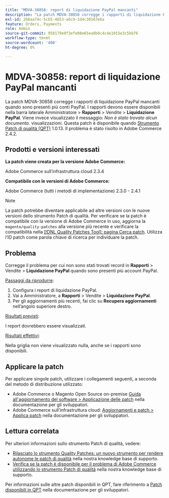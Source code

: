 ```yaml
---
title: "MDVA-30858: report di liquidazione PayPal mancanti"
description: "La patch MDVA-30858 corregge i rapporti di liquidazione PayPal mancanti quando si dispone di più account PayPal. I rapporti devono essere disponibili nella barra laterale dell’amministratore &gt; **Reports** &gt; Sales &gt; **PayPal Settlement**. Invece, il messaggio: *Non è stato possibile trovare alcun record.*. Questa patch è disponibile quando è installato [Quality Patches Tool (QPT)](/help/announcements/adobe-commerce-announcements/magento-quality-patches-released-new-tool-to-self-serve-quality-patches.md) 1.0.13. Il problema è stato risolto in Adobe Commerce 2.4.2."
exl-id: 268aa74c-5cb5-4653-a6c9-1d4c30167e6a
feature: Orders, Payments
role: Admin
source-git-commit: 958179e0f3efe08e65ea8b0c4c4e1015e3c5bb76
workflow-type: tm+mt
source-wordcount: '408'
ht-degree: 0%

---
```


# MDVA-30858: report di liquidazione PayPal mancanti

La patch MDVA-30858 corregge i rapporti di liquidazione PayPal mancanti quando sono presenti più conti PayPal. I rapporti devono essere disponibili nella barra laterale Amministratore > **Rapporti** > Vendite > **Liquidazione PayPal**. Viene invece visualizzato il messaggio: *Non è stato trovato alcun documento.* visualizzazioni. Questa patch è disponibile quando [Strumento Patch di qualità (QPT)](/help/announcements/adobe-commerce-announcements/magento-quality-patches-released-new-tool-to-self-serve-quality-patches.md) 1.0.13. Il problema è stato risolto in Adobe Commerce 2.4.2.

## Prodotti e versioni interessati

**La patch viene creata per la versione Adobe Commerce:**

Adobe Commerce sull’infrastruttura cloud 2.3.4

**Compatibile con le versioni di Adobe Commerce:**

Adobe Commerce (tutti i metodi di implementazione) 2.3.0 - 2.4.1

>[!NOTE]
>
>La patch potrebbe diventare applicabile ad altre versioni con le nuove versioni dello strumento Patch di qualità. Per verificare se la patch è compatibile con la versione di Adobe Commerce in uso, aggiorna la `magento/quality-patches` alla versione più recente e verificare la compatibilità nella [[!DNL Quality Patches Tool]: pagina Cerca patch](https://devdocs.magento.com/quality-patches/tool.html#patch-grid). Utilizza l’ID patch come parola chiave di ricerca per individuare la patch.

## Problema

Corregge il problema per cui non sono stati trovati record in **Rapporti** > Vendite > **Liquidazione PayPal** quando sono presenti più account PayPal.

<u>Passaggi da riprodurre</u>:

1. Configura i report di liquidazione PayPal.
1. Vai a Amministratore, a **Rapporti** > Vendite > **Liquidazione PayPal**.
1. Per gli aggiornamenti più recenti, fai clic su **Recupera aggiornamenti** nell’angolo superiore destro.

<u>Risultati previsti</u>:

I report dovrebbero essere visualizzati.

<u>Risultati effettivi</u>:

Nella griglia non viene visualizzato nulla, anche se i rapporti sono disponibili.

## Applicare la patch

Per applicare singole patch, utilizzare i collegamenti seguenti, a seconda del metodo di distribuzione utilizzato:

* Adobe Commerce o Magento Open Source on-premise [Guida all&#39;aggiornamento del software > Applicazione delle patch](https://devdocs.magento.com/guides/v2.4/comp-mgr/patching/mqp.html) nella documentazione per gli sviluppatori.
* Adobe Commerce sull’infrastruttura cloud: [Aggiornamenti e patch > Applica patch](https://devdocs.magento.com/cloud/project/project-patch.html) nella documentazione per gli sviluppatori.

## Lettura correlata

Per ulteriori informazioni sullo strumento Patch di qualità, vedere:

* [Rilasciato lo strumento Quality Patches: un nuovo strumento per rendere autonome le patch di qualità](/help/announcements/adobe-commerce-announcements/magento-quality-patches-released-new-tool-to-self-serve-quality-patches.md) nella nostra knowledge base di supporto.
* [Verifica se la patch è disponibile per il problema di Adobe Commerce utilizzando lo strumento Patch di qualità](/help/support-tools/patches-available-in-qpt-tool/check-patch-for-magento-issue-with-magento-quality-patches.md) nella nostra knowledge base di supporto.

Per informazioni sulle altre patch disponibili in QPT, fare riferimento a [Patch disponibili in QPT](https://devdocs.magento.com/quality-patches/tool.html#patch-grid) nella documentazione per gli sviluppatori.
